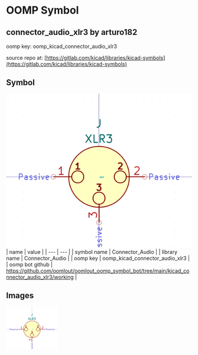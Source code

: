 # OOMP Symbol  
## connector_audio_xlr3  by arturo182  
  
oomp key: oomp_kicad_connector_audio_xlr3  
  
source repo at: [https://gitlab.com/kicad/libraries/kicad-symbols](https://gitlab.com/kicad/libraries/kicad-symbols)  
## Symbol  
  
[![working.png](working_600.png)](working.png)  
| name | value | 
| --- | --- | 
| symbol name | Connector_Audio | 
| library name | Connector_Audio | 
| oomp key | oomp_kicad_connector_audio_xlr3 | 
| oomp bot github | https://github.com/oomlout/oomlout_oomp_symbol_bot/tree/main/kicad_connector_audio_xlr3/working | 
## Images  
  
[![working.png](working_140.png)](working.png)  
